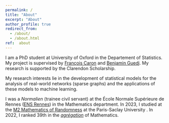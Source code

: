 ```yaml
---
permalink: /
title: "About"
excerpt: "About"
author_profile: true
redirect_from: 
  - /about/
  - /about.html
ref:  about
---
```


I am a PhD student at University of Oxford in the Departement of Statistics. My project is supervised by <a href="https://www.stats.ox.ac.uk/~caron/" class="special-link">François Caron</a>
 and <a href="https://bguedj.github.io" class="special-link">Benjamin Guedj</a>. My research is supported by the Clarendon Scholarship.

My research interests lie in the development of statistical models for the analysis of real-world networks (sparse graphs) and the applications of these models to machine learning.

I was a <i>Normalien</i> (trainee civil servant) at the École Normale Supérieure de Rennes ([ENS Rennes](https://international.ens-rennes.fr)) in the Mathematics department. 
In 2023, I studied at the [M2 Mathematics of Randomness](https://www.universite-paris-saclay.fr/en/education/master/mathematics-and-applications/m2-mathematics-randomness) at the Paris-Saclay University .
In 2022, I ranked 39th in the  <i>[agrégation](https://en.wikipedia.org/wiki/Agrégation)</i> of Mathematics.



